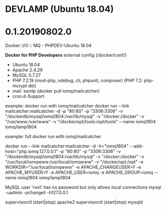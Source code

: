 
# DEVLAMP (Ubuntu 18.04)

# 0.1.20190802.0

Docker: I/O :: MQ - PHPDEV-Ubuntu 18.04

**Docker for PHP Developers**
external config (/docker/conf/)

* Ubuntu 18.04
* Apache 2.4.29
* MySQL 5.7.27
* PHP 7.2.19 (mod-php, xdebug, cli, phpunit, composer) (PHP 7.2: php-mcrypt del)
* mail: ssmtp (docker pull iomq/mailcatcher)
* cron.d-Support

example: docker run with iomq/mailcatcher
docker run --link mailcatcher:mailcatcher -d -p "80:80" -p "3306:3306" -v "/dockerdb/mysql/iomq1804:/var/lib/mysql" -v "/docker:/docker" -v "/var/www:/var/www" -v "/docker/opt/tools:/opt/tools" --name iomq1804 iomq/lamp1804

example: full docker run with iomq/mailcatcher

docker run --link mailcatcher:mailcatcher -d -h="iomq1804" --add-host="php.iomq:127.0.0.1" -p "80:80" -p "3306:3306" -v "/dockerdb/mysql/iomq1804:/var/lib/mysql" -v "/docker:/docker" -v "/usr/local/iomqwww:/usr/local/iomqwww" -v "/docker/opt:/opt" -e WORKDIR="/usr/local/iomqwww" -e APACHE_CHANGEUSER=Y -e APACHE_MYUSER=Y -e APACHE_USER=iomq -e APACHE_GROUP=iomq --name iomq1804 iomq/lamp1804

MySQL user 'root' has no password but only allows local connections
mysql -uadmin -pchangeit -h127.0.0.1

supervisorctl (start|stop) apache2
supervisorctl (start|stop) mysqld
